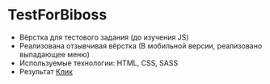 # TestForBiboss
 - Вёрстка для тестового задания (до изучения JS)
 - Реализована отзывчивая вёрстка (В мобильной версии, реализовано выпадающее меню)
 - Используемые технологии: HTML, CSS, SASS
 - Результат [Клик](https://lovepuff-d.github.io/TestForBiboss/)
